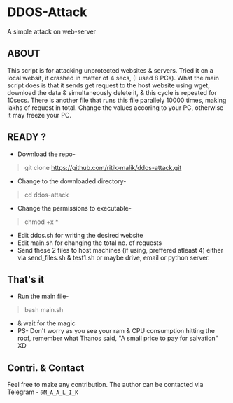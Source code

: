 # DDOS-Attack
A simple attack on web-server
## ABOUT
This script is for attacking unprotected websites & servers. Tried it on a local websit, it crashed in matter of 4 secs, (I used 8 PCs). What the main script does is that it sends get request to the host website using wget, download the data & simultaneously delete it, & this cycle is repeated for 10secs. There is another file that runs this file parallely 10000 times, making lakhs of request in total. Change the values accoring to your PC, otherwise it may freeze your PC.
## READY ?
* Download the repo- 
> git clone https://github.com/ritik-malik/ddos-attack.git
* Change to the downloaded directory-
> cd ddos-attack
* Change the permissions to executable-
> chmod +x *
* Edit ddos.sh for writing the desired website
* Edit main.sh for changing the total no. of requests
* Send these 2 files to host machines (if using, preffered atleast 4) either via send_files.sh & test1.sh or maybe drive, email or python server.
## That's it 
* Run the main file-
> bash main.sh
* & wait for the magic
* PS- Don't worry as you see your ram & CPU consumption hitting the roof, remember what Thanos said, "A small price to pay for salvation" XD
## Contri. & Contact
Feel free to make any contribution. The author can be contacted via Telegram -
` @M_A_A_L_I_K `
